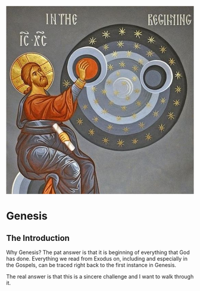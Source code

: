 <img class="intro-right" src="../images/art-creation.png">

# Genesis

## The Introduction

Why Genesis? The pat answer is that it is beginning of everything that God has done. Everything we read from Exodus on, including and especially in the Gospels, can be traced right back to the first instance in Genesis.

The real answer is that this is a sincere challenge and I want to walk through it.
